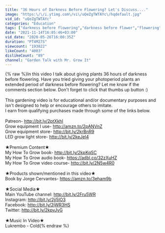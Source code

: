 ```yaml
---
title: "36 Hours of Darkness Before Flowering? Let's Discuss...."
image: "https:\/\/i.ytimg.com\/vi\/uQeZgTWTAYc\/hqdefault.jpg"
vid_id: "uQeZgTWTAYc"
categories: "Education"
tags: ["darkness before flowering","darkness before flower","flowering"]
date: "2021-11-14T16:05:46+03:00"
vid_date: "2020-05-26T16:00:35Z"
duration: "PT4M27S"
viewcount: "193822"
likeCount: "4003"
dislikeCount: "89"
channel: "Garden Talk with Mr. Grow It"
---
```

{% raw %}In this video I talk about giving plants 36 hours of darkness before flowering. Have you tried giving your photoperiod plants an extended period of darkness before flowering? Let me know if the comments section below. Don't forget to click that thumbs up button :) <br /><br />This gardening video is for educational and/or documentary purposes and isn't designed to help or encourage others to imitate. <br />I earn from qualifying purchases made through some of the links below.<br /><br />Patreon- <a rel="nofollow" target="blank" href="http://bit.ly/2ptXkhI">http://bit.ly/2ptXkhI</a> <br />Grow equipment I use- <a rel="nofollow" target="blank" href="http://amzn.to/2pANVnZ">http://amzn.to/2pANVnZ</a> <br />Grow equipment store- <a rel="nofollow" target="blank" href="http://bit.ly/2krBnR9">http://bit.ly/2krBnR9</a> <br />LED grow light store- <a rel="nofollow" target="blank" href="http://bit.ly/2keJel4">http://bit.ly/2keJel4</a> <br /><br />★Premium Content★<br />My How To Grow book- <a rel="nofollow" target="blank" href="http://bit.ly/2kpKqSC">http://bit.ly/2kpKqSC</a> <br />My How To Grow audio book- <a rel="nofollow" target="blank" href="https://adbl.co/32zXuHZ">https://adbl.co/32zXuHZ</a> <br />My How To Grow video course- <a rel="nofollow" target="blank" href="http://bit.ly/2N5w4R0">http://bit.ly/2N5w4R0</a> <br /><br />★Products shown/mentioned in this video★<br />Book by Jorge Cervantes- <a rel="nofollow" target="blank" href="https://amzn.to/3eham9b">https://amzn.to/3eham9b</a> <br /><br />★Social Media★<br />Main YouTube channel: <a rel="nofollow" target="blank" href="http://bit.ly/2Fru5WR">http://bit.ly/2Fru5WR</a> <br />Instagram: <a rel="nofollow" target="blank" href="http://bit.ly/2jj5IO3">http://bit.ly/2jj5IO3</a> <br />Facebook: <a rel="nofollow" target="blank" href="http://bit.ly/2jWR3HS">http://bit.ly/2jWR3HS</a> <br />Twitter: <a rel="nofollow" target="blank" href="http://bit.ly/2kpvJyG">http://bit.ly/2kpvJyG</a> <br /><br />★Music In Video★<br />Lukrembo - Cold{% endraw %}
